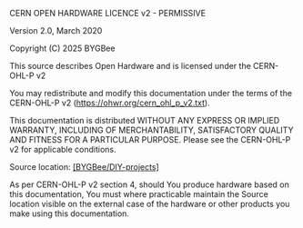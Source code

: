 CERN OPEN HARDWARE LICENCE v2 - PERMISSIVE

Version 2.0, March 2020

Copyright (C) 2025 BYGBee

This source describes Open Hardware and is licensed under the CERN-OHL-P v2

You may redistribute and modify this documentation under the terms of the CERN-OHL-P v2 (https://ohwr.org/cern_ohl_p_v2.txt).

This documentation is distributed WITHOUT ANY EXPRESS OR IMPLIED WARRANTY, INCLUDING OF MERCHANTABILITY, SATISFACTORY QUALITY AND FITNESS FOR A PARTICULAR PURPOSE. Please see the CERN-OHL-P v2 for applicable conditions.

Source location: [[BYGBee/DIY-projects]](https://github.com/BYGBee/DIY-projects)

As per CERN-OHL-P v2 section 4, should You produce hardware based on this documentation, You must where practicable maintain the Source location visible on the external case of the hardware or other products you make using this documentation.
